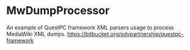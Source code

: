 MwDumpProcessor
===============

An example of QuestPC framework XML parsers usage to process MediaWiki XML dumps.
https://bitbucket.org/sdvpartnership/questpc-framework
